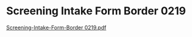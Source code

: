 # Screening Intake Form Border 0219

[Screening-Intake-Form-Border 0219.pdf](Screening%20Intake%20Form%20Border%200219%206ffa3659d952434f9b4140b48e6fd377/Screening-Intake-Form-Border_0219.pdf)